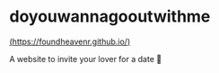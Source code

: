 # doyouwannagooutwithme
[(https://foundheavenr.github.io/)](https://foundheavenr.github.io/)

A website to invite your lover for a date 🥰
